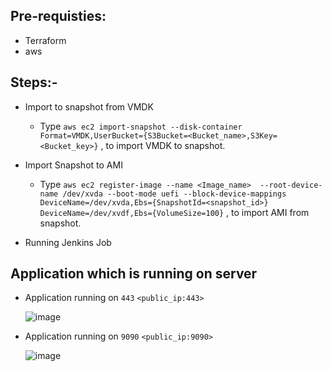 
## Pre-requisties:
- Terraform 
- aws

## Steps:-
- Import to snapshot from VMDK
   - Type `aws ec2 import-snapshot
--disk-container Format=VMDK,UserBucket={S3Bucket=<Bucket_name>,S3Key=<Bucket_key>}` , to import VMDK to snapshot.

- Import Snapshot to AMI
   - Type `aws ec2 register-image
--name <Image_name> 
--root-device-name /dev/xvda --boot-mode uefi
--block-device-mappings DeviceName=/dev/xvda,Ebs={SnapshotId=<snapshot_id>} DeviceName=/dev/xvdf,Ebs={VolumeSize=100}` , to import AMI from snapshot.

- Running Jenkins Job

## Application which is running on server

- Application running on `443`
    `<public_ip:443>`
                  
     ![image](https://user-images.githubusercontent.com/69294193/207246036-3e0df538-0e1c-464a-a8a6-095c66c95177.png)

          
    

- Application running on `9090`
      `<public_ip:9090>`
 
    ![image](https://user-images.githubusercontent.com/69294193/207246424-60823eb0-6bb3-46ec-905e-ef170e41c5d0.png)
